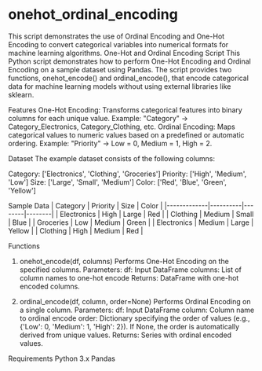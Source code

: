 # onehot_ordinal_encoding
This script demonstrates the use of Ordinal Encoding and One-Hot Encoding to convert categorical variables into numerical formats for machine learning algorithms. 
One-Hot and Ordinal Encoding Script
This Python script demonstrates how to perform One-Hot Encoding and Ordinal Encoding on a sample dataset using Pandas. The script provides two functions, onehot_encode() and ordinal_encode(), that encode categorical data for machine learning models without using external libraries like sklearn.

Features
One-Hot Encoding: Transforms categorical features into binary columns for each unique value. Example: "Category" -> Category_Electronics, Category_Clothing, etc.
Ordinal Encoding: Maps categorical values to numeric values based on a predefined or automatic ordering. Example: "Priority" -> Low = 0, Medium = 1, High = 2.

Dataset
The example dataset consists of the following columns:

Category: ['Electronics', 'Clothing', 'Groceries']
Priority: ['High', 'Medium', 'Low']
Size: ['Large', 'Small', 'Medium']
Color: ['Red', 'Blue', 'Green', 'Yellow']

Sample Data
| Category    | Priority | Size   | Color  |
|-------------|----------|--------|--------|
| Electronics | High     | Large  | Red    |
| Clothing    | Medium   | Small  | Blue   |
| Groceries   | Low      | Medium | Green  |
| Electronics | Medium   | Large  | Yellow |
| Clothing    | High     | Medium | Red    |


Functions
1. onehot_encode(df, columns)
Performs One-Hot Encoding on the specified columns.
Parameters:
df: Input DataFrame
columns: List of column names to one-hot encode
Returns: DataFrame with one-hot encoded columns.

2. ordinal_encode(df, column, order=None)
Performs Ordinal Encoding on a single column.
Parameters:
df: Input DataFrame
column: Column name to ordinal encode
order: Dictionary specifying the order of values (e.g., {'Low': 0, 'Medium': 1, 'High': 2}). If None, the order is automatically derived from unique values.
Returns: Series with ordinal encoded values.

Requirements
Python 3.x
Pandas



